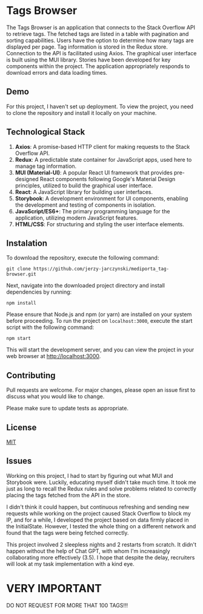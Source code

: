 # Tags Browser

  
The Tags Browser is an application that connects to the Stack Overflow API to retrieve tags. The fetched tags are listed in a table with pagination and sorting capabilities. Users have the option to determine how many tags are displayed per page. Tag information is stored in the Redux store. Connection to the API is facilitated using Axios. The graphical user interface is built using the MUI library. Stories have been developed for key components within the project. The application appropriately responds to download errors and data loading times.

## Demo

For this project, I haven't set up deployment. To view the project, you need to clone the repository and install it locally on your machine.

##  Technological Stack

1.  **Axios**: A promise-based HTTP client for making requests to the Stack Overflow API.
2.  **Redux**: A predictable state container for JavaScript apps, used here to manage tag information.
3.  **MUI (Material-UI)**: A popular React UI framework that provides pre-designed React components following Google's Material Design principles, utilized to build the graphical user interface.
4.  **React**: A JavaScript library for building user interfaces.
5.  **Storybook**: A development environment for UI components, enabling the development and testing of components in isolation.
6.  **JavaScript/ES6+**: The primary programming language for the application, utilizing modern JavaScript features.
7.  **HTML/CSS**: For structuring and styling the user interface elements.

## Instalation

To download the repository, execute the following command:

```
git clone https://github.com/jerzy-jarczynski/mediporta_tag-browser.git
```

Next, navigate into the downloaded project directory and install dependencies by running:

```
npm install
```

Please ensure that Node.js and npm (or yarn) are installed on your system before proceeding. To run the project on `localhost:3000`, execute the start script with the following command:

```
npm start
```


This will start the development server, and you can view the project in your web browser at [http://localhost:3000](http://localhost:3000).

## Contributing

Pull requests are welcome. For major changes, please open an issue first to discuss what you would like to change.

Please make sure to update tests as appropriate.

## License

[](https://github.com/jerzy-jarczynski/final_jewelry_shop#license)

[MIT](https://choosealicense.com/licenses/mit/)

## Issues


Working on this project, I had to start by figuring out what MUI and Storybook were. Luckily, educating myself didn't take much time. It took me just as long to recall the Redux rules and solve problems related to correctly placing the tags fetched from the API in the store.

I didn't think it could happen, but continuous refreshing and sending new requests while working on the project caused Stack Overflow to block my IP, and for a while, I developed the project based on data firmly placed in the InitialState. However, I tested the whole thing on a different network and found that the tags were being fetched correctly.

This project involved 2 sleepless nights and 2 restarts from scratch. It didn't happen without the help of Chat GPT, with whom I'm increasingly collaborating more effectively (3.5). I hope that despite the delay, recruiters will look at my task implementation with a kind eye.

# VERY IMPORTANT

DO NOT REQUEST FOR MORE THAT 100 TAGS!!!